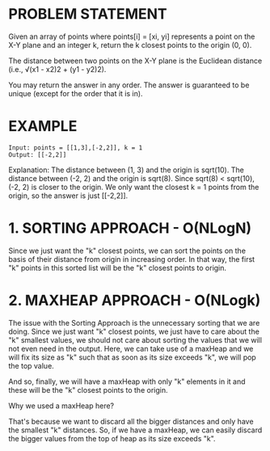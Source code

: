 # PROBLEM STATEMENT

Given an array of points where points[i] = [xi, yi] represents a point on the X-Y plane and an integer k, return the k closest points to the origin (0, 0).

The distance between two points on the X-Y plane is the Euclidean distance (i.e., √(x1 - x2)2 + (y1 - y2)2).

You may return the answer in any order. The answer is guaranteed to be unique (except for the order that it is in).

# EXAMPLE

    Input: points = [[1,3],[-2,2]], k = 1
    Output: [[-2,2]]

Explanation:
The distance between (1, 3) and the origin is sqrt(10).
The distance between (-2, 2) and the origin is sqrt(8).
Since sqrt(8) < sqrt(10), (-2, 2) is closer to the origin.
We only want the closest k = 1 points from the origin, so the answer is just [[-2,2]].

# **1. SORTING APPROACH - O(NLogN)**
Since we just want the "k" closest points, we can sort the points on the basis of their distance from origin in increasing order. In that way, the first "k" points in this sorted list will be the "k" closest points to origin.


# **2. MAXHEAP APPROACH - O(NLogk)**
The issue with the Sorting Approach is the unnecessary sorting that we are doing. Since we just want "k" closest points, we just have to care about the "k" smallest values, we should not care about sorting the values that we will not even need in the output. Here, we can take use of a maxHeap and we will fix its size as "k" such that as soon as its size exceeds "k", we will pop the top value.

And so, finally, we will have a maxHeap with only "k" elements in it and these will be the "k" closest points to the origin.

Why we used a maxHeap here? 

That's because we want to discard all the bigger distances and only have the smallest "k" distances. So, if we have a maxHeap, we can easily discard the bigger values from the top of heap as its size exceeds "k".
